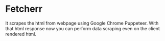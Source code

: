 # Fetcherr

It scrapes the html from webpage using Google Chrome Puppeteer.
With that html response now you can perform data scraping even on the client rendered html.
